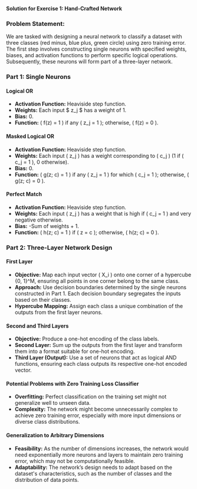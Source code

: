 **Solution for Exercise 1: Hand-Crafted Network**

### Problem Statement:

We are tasked with designing a neural network to classify a dataset with three classes (red minus, blue plus, green circle) using zero training error. The first step involves constructing single neurons with specified weights, biases, and activation functions to perform specific logical operations. Subsequently, these neurons will form part of a three-layer network.

### Part 1: Single Neurons

#### Logical OR
- **Activation Function:** Heaviside step function.
- **Weights:** Each input $ z_j $ has a weight of 1.
- **Bias:** 0.
- **Function:** \( f(z) = 1 \) if any \( z_j = 1 \); otherwise, \( f(z) = 0 \).

#### Masked Logical OR
- **Activation Function:** Heaviside step function.
- **Weights:** Each input \( z_j \) has a weight corresponding to \( c_j \) (1 if \( c_j = 1 \), 0 otherwise).
- **Bias:** 0.
- **Function:** \( g(z; c) = 1 \) if any \( z_j = 1 \) for which \( c_j = 1 \); otherwise, \( g(z; c) = 0 \).

#### Perfect Match
- **Activation Function:** Heaviside step function.
- **Weights:** Each input \( z_j \) has a weight that is high if \( c_j = 1 \) and very negative otherwise.
- **Bias:** -Sum of weights + 1.
- **Function:** \( h(z; c) = 1 \) if \( z = c \); otherwise, \( h(z; c) = 0 \).

### Part 2: Three-Layer Network Design

#### First Layer
- **Objective:** Map each input vector \( X_i \) onto one corner of a hypercube {0, 1}^M, ensuring all points in one corner belong to the same class.
- **Approach:** Use decision boundaries determined by the single neurons constructed in Part 1. Each decision boundary segregates the inputs based on their classes.
- **Hypercube Mapping:** Assign each class a unique combination of the outputs from the first layer neurons.

#### Second and Third Layers
- **Objective:** Produce a one-hot encoding of the class labels.
- **Second Layer:** Sum up the outputs from the first layer and transform them into a format suitable for one-hot encoding.
- **Third Layer (Output):** Use a set of neurons that act as logical AND functions, ensuring each class outputs its respective one-hot encoded vector.

#### Potential Problems with Zero Training Loss Classifier
- **Overfitting:** Perfect classification on the training set might not generalize well to unseen data.
- **Complexity:** The network might become unnecessarily complex to achieve zero training error, especially with more input dimensions or diverse class distributions.

#### Generalization to Arbitrary Dimensions
- **Feasibility:** As the number of dimensions increases, the network would need exponentially more neurons and layers to maintain zero training error, which may not be computationally feasible.
- **Adaptability:** The network’s design needs to adapt based on the dataset's characteristics, such as the number of classes and the distribution of data points.

